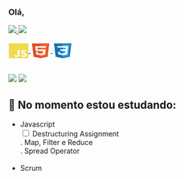 ### Olá,

<div>
  <a href="https://github.com/maxsueldev">
  <img height="180em" src="https://github-readme-stats.vercel.app/api?username=maxsueldev&show_icons=true&theme=dark&include_all_commits=true&count_private=true"/>
  <img height="180em" src="https://github-readme-stats.vercel.app/api/top-langs/?username=maxsueldev&layout=compact&langs_count=7&theme=dark"/>
</div>
  
<div style="display: inline_block"><br>
  <img align="center" alt="maxsueldev-Js" height="30" width="40" src="https://raw.githubusercontent.com/devicons/devicon/master/icons/javascript/javascript-plain.svg">
  <img align="center" alt="maxsueldev-HTML" height="30" width="40" src="https://raw.githubusercontent.com/devicons/devicon/master/icons/html5/html5-original.svg">
  <img align="center" alt="maxsueldev-CSS" height="30" width="40" src="https://raw.githubusercontent.com/devicons/devicon/master/icons/css3/css3-original.svg">
</div>
  
  <br/>
  
  <a href = "mailto:maxsuel.dev@gmail.com"><img src="https://img.shields.io/badge/-Gmail-%23333?style=for-the-badge&logo=gmail&logoColor=red" target="_blank"></a>
  <a href="https://www.linkedin.com/in/maxsuelfernandob/" target="_blank"><img src="https://img.shields.io/badge/-LinkedIn-%230077B5?style=for-the-badge&logo=linkedin&logoColor=white" target="_blank"></a> 

 ## 📘 No momento estou estudando: <br/>
 - Javascript <br/>
    <input type="checkbox"> Destructuring Assignment </input> <br/>
    . Map, Filter e Reduce <br/>
    . Spread Operator <br/><br/>
  - Scrum
